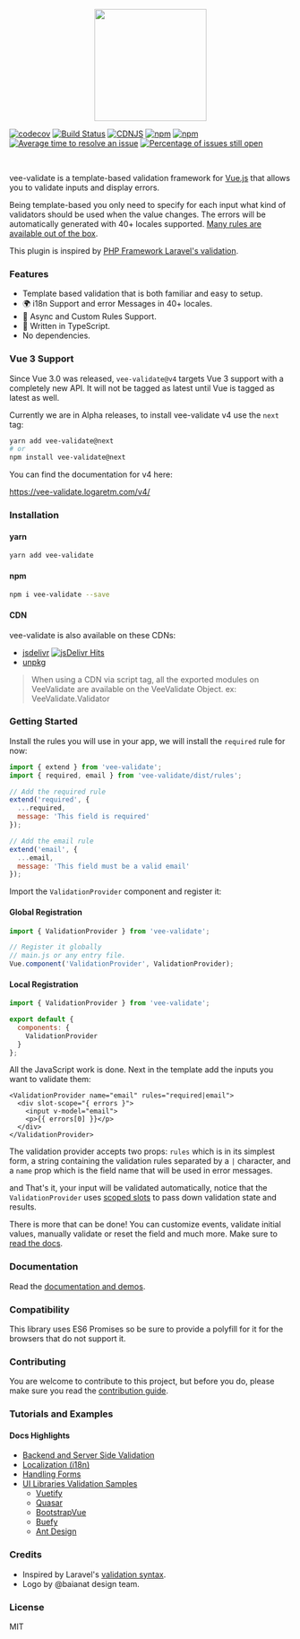 <p align="center">
  <a href="https://vee-validate.logaretm.com/v3" target="_blank">
    <img width="200" src="https://github.com/logaretm/vee-validate/blob/v3/logo.png">
  </a>
</p>

<p align="center">

[![codecov](https://codecov.io/gh/logaretm/vee-validate/branch/v3/graph/badge.svg)](https://codecov.io/gh/logaretm/vee-validate)
[![Build Status](https://travis-ci.org/logaretm/vee-validate.svg?branch=master)](https://travis-ci.org/logaretm/vee-validate)
[![CDNJS](https://img.shields.io/cdnjs/v/vee-validate.svg)](https://cdnjs.com/libraries/vee-validate/)
[![npm](https://img.shields.io/npm/dm/vee-validate.svg)](https://npm-stat.com/charts.html?package=vee-validate)
[![npm](https://img.shields.io/npm/v/vee-validate.svg)](https://www.npmjs.com/package/vee-validate)
[![Average time to resolve an issue](http://isitmaintained.com/badge/resolution/logaretm/vee-validate.svg)](http://isitmaintained.com/project/logaretm/vee-validate 'Average time to resolve an issue')
[![Percentage of issues still open](http://isitmaintained.com/badge/open/logaretm/vee-validate.svg)](http://isitmaintained.com/project/logaretm/vee-validate 'Percentage of issues still open')

</p>

<br>

vee-validate is a template-based validation framework for [Vue.js](https://vuejs.org/) that allows you to validate inputs and display errors.

Being template-based you only need to specify for each input what kind of validators should be used when the value changes. The errors will be automatically generated with 40+ locales supported. [Many rules are available out of the box](https://vee-validate.logaretm.com/v3/guide/rules.html).

This plugin is inspired by [PHP Framework Laravel's validation](https://laravel.com/).

### Features

- Template based validation that is both familiar and easy to setup.
- 🌍 i18n Support and error Messages in 40+ locales.
- 💫 Async and Custom Rules Support.
- 💪 Written in TypeScript.
- No dependencies.

### Vue 3 Support

Since Vue 3.0 was released, `vee-validate@v4` targets Vue 3 support with a completely new API. It will not be tagged as latest until Vue is tagged as latest as well.

Currently we are in Alpha releases, to install vee-validate v4 use the `next` tag:

```bash
yarn add vee-validate@next
# or
npm install vee-validate@next
```

You can find the documentation for v4 here:

https://vee-validate.logaretm.com/v4/

### Installation

#### yarn

```bash
yarn add vee-validate
```

#### npm

```bash
npm i vee-validate --save
```

#### CDN

vee-validate is also available on these CDNs:

- [jsdelivr](https://cdn.jsdelivr.net/npm/vee-validate@latest/dist/vee-validate.js) [![jsDelivr Hits](https://data.jsdelivr.com/v1/package/npm/vee-validate/badge?style=rounded)](https://www.jsdelivr.com/package/npm/vee-validate)
- [unpkg](https://unpkg.com/vee-validate)

> When using a CDN via script tag, all the exported modules on VeeValidate are available on the VeeValidate Object. ex: VeeValidate.Validator

### Getting Started

Install the rules you will use in your app, we will install the `required` rule for now:

```js
import { extend } from 'vee-validate';
import { required, email } from 'vee-validate/dist/rules';

// Add the required rule
extend('required', {
  ...required,
  message: 'This field is required'
});

// Add the email rule
extend('email', {
  ...email,
  message: 'This field must be a valid email'
});
```

Import the `ValidationProvider` component and register it:

#### Global Registration

```js
import { ValidationProvider } from 'vee-validate';

// Register it globally
// main.js or any entry file.
Vue.component('ValidationProvider', ValidationProvider);
```

#### Local Registration

```js
import { ValidationProvider } from 'vee-validate';

export default {
  components: {
    ValidationProvider
  }
};
```

All the JavaScript work is done. Next in the template add the inputs you want to validate them:

```vue
<ValidationProvider name="email" rules="required|email">
  <div slot-scope="{ errors }">
    <input v-model="email">
    <p>{{ errors[0] }}</p>
  </div>
</ValidationProvider>
```

The validation provider accepts two props: `rules` which is in its simplest form, a string containing the validation rules separated by a `|` character, and a `name` prop which is the field name that will be used in error messages.

and That's it, your input will be validated automatically, notice that the `ValidationProvider` uses [scoped slots](https://vuejs.org/v2/guide/components-slots.html#Scoped-Slots) to pass down validation state and results.

There is more that can be done! You can customize events, validate initial values, manually validate or reset the field and much more. Make sure to [read the docs](https://vee-validate.logaretm.com/v3).

### Documentation

Read the [documentation and demos](https://vee-validate.logaretm.com/v3/).

### Compatibility

This library uses ES6 Promises so be sure to provide a polyfill for it for the browsers that do not support it.

### Contributing

You are welcome to contribute to this project, but before you do, please make sure you read the [contribution guide](CONTRIBUTING.md).

### Tutorials and Examples

#### Docs Highlights

- [Backend and Server Side Validation](https://vee-validate.logaretm.com/v3/advanced/server-side-validation.html)
- [Localization (i18n)](https://vee-validate.logaretm.com/v3/guide/localization.html)
- [Handling Forms](https://vee-validate.logaretm.com/v3/guide/forms.html)
- [UI Libraries Validation Samples](https://vee-validate.logaretm.com/v3/guide/3rd-party-libraries.html)
  - [Vuetify](https://vee-validate.logaretm.com/v3/guide/3rd-party-libraries.html#vuetify)
  - [Quasar](https://vee-validate.logaretm.com/v3/guide/3rd-party-libraries.html#quasar)
  - [BootstrapVue](https://vee-validate.logaretm.com/v3/guide/3rd-party-libraries.html#bootstrapvue)
  - [Buefy](https://vee-validate.logaretm.com/v3/guide/3rd-party-libraries.html#buefy)
  - [Ant Design](https://vee-validate.logaretm.com/v3/guide/3rd-party-libraries.html#ant-design)

### Credits

- Inspired by Laravel's [validation syntax](https://laravel.com/docs/5.4/validation).
- Logo by @baianat design team.

### License

MIT
